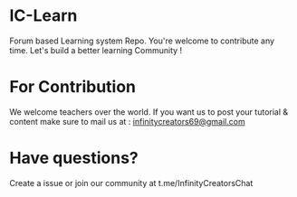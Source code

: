 # IC-Learn
Forum based Learning system Repo. You're welcome to contribute any time. Let's build a better learning Community !

# For Contribution
We welcome teachers over the world. If you want us to post your tutorial & content make sure to mail us at : infinitycreators69@gmail.com

# Have questions?
Create a issue or join our community at t.me/InfinityCreatorsChat

